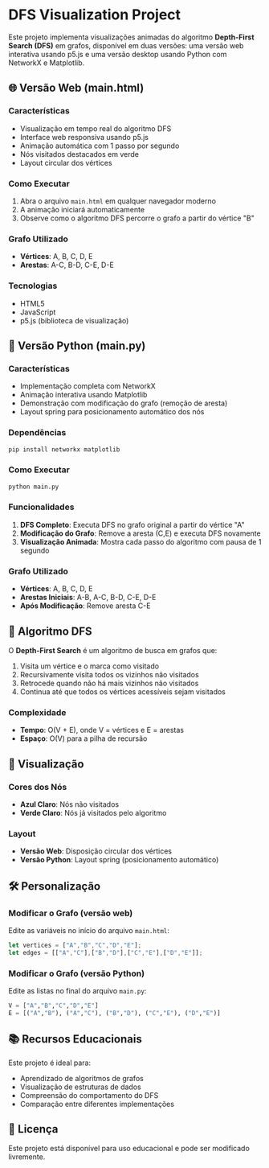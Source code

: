 # DFS Visualization Project

Este projeto implementa visualizações animadas do algoritmo **Depth-First Search (DFS)** em grafos, disponível em duas versões: uma versão web interativa usando p5.js e uma versão desktop usando Python com NetworkX e Matplotlib.

## 🌐 Versão Web (main.html)

### Características
- Visualização em tempo real do algoritmo DFS
- Interface web responsiva usando p5.js
- Animação automática com 1 passo por segundo
- Nós visitados destacados em verde
- Layout circular dos vértices

### Como Executar
1. Abra o arquivo `main.html` em qualquer navegador moderno
2. A animação iniciará automaticamente
3. Observe como o algoritmo DFS percorre o grafo a partir do vértice "B"

### Grafo Utilizado
- **Vértices**: A, B, C, D, E
- **Arestas**: A-C, B-D, C-E, D-E

### Tecnologias
- HTML5
- JavaScript
- p5.js (biblioteca de visualização)

## 🐍 Versão Python (main.py)

### Características
- Implementação completa com NetworkX
- Animação interativa usando Matplotlib
- Demonstração com modificação do grafo (remoção de aresta)
- Layout spring para posicionamento automático dos nós

### Dependências
```bash
pip install networkx matplotlib
```

### Como Executar
```bash
python main.py
```

### Funcionalidades
1. **DFS Completo**: Executa DFS no grafo original a partir do vértice "A"
2. **Modificação do Grafo**: Remove a aresta (C,E) e executa DFS novamente
3. **Visualização Animada**: Mostra cada passo do algoritmo com pausa de 1 segundo

### Grafo Utilizado
- **Vértices**: A, B, C, D, E
- **Arestas Iniciais**: A-B, A-C, B-D, C-E, D-E
- **Após Modificação**: Remove aresta C-E

## 🎯 Algoritmo DFS

O **Depth-First Search** é um algoritmo de busca em grafos que:

1. Visita um vértice e o marca como visitado
2. Recursivamente visita todos os vizinhos não visitados
3. Retrocede quando não há mais vizinhos não visitados
4. Continua até que todos os vértices acessíveis sejam visitados

### Complexidade
- **Tempo**: O(V + E), onde V = vértices e E = arestas
- **Espaço**: O(V) para a pilha de recursão

## 🎨 Visualização

### Cores dos Nós
- **Azul Claro**: Nós não visitados
- **Verde Claro**: Nós já visitados pelo algoritmo

### Layout
- **Versão Web**: Disposição circular dos vértices
- **Versão Python**: Layout spring (posicionamento automático)

## 🛠️ Personalização

### Modificar o Grafo (versão web)
Edite as variáveis no início do arquivo `main.html`:
```javascript
let vertices = ["A","B","C","D","E"];
let edges = [["A","C"],["B","D"],["C","E"],["D","E"]];
```

### Modificar o Grafo (versão Python)
Edite as listas no final do arquivo `main.py`:
```python
V = ["A","B","C","D","E"]
E = [("A","B"), ("A","C"), ("B","D"), ("C","E"), ("D","E")]
```

## 📚 Recursos Educacionais

Este projeto é ideal para:
- Aprendizado de algoritmos de grafos
- Visualização de estruturas de dados
- Compreensão do comportamento do DFS
- Comparação entre diferentes implementações

## 📄 Licença

Este projeto está disponível para uso educacional e pode ser modificado livremente.
